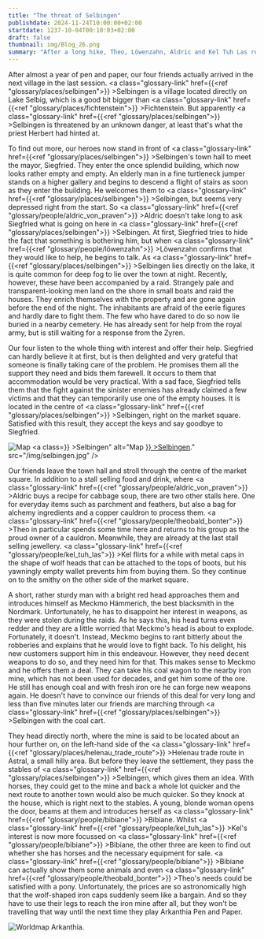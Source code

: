 ```yaml
---
title: "The threat of Selbingen"
publishdate: 2024-11-24T10:00:00+02:00
startdate: 1237-10-04T00:10:03+02:00
draft: false
thumbnail: img/Blog_26.png
summary: "After a long hike, Theo, Löwenzahn, Aldric and Kel Tuh Las reached the small village of Selbingen last time. They are still haunted by the gloomy hints of Father Herbert, who told them about mysterious attacks last time. But what is threatening the village - and can our heroes help? Find out here:"
---
```

After almost a year of pen and paper, our four friends actually arrived in the next village in the last session. <a class="glossary-link" href={{<ref "glossary/places/selbingen">}} >Selbingen</a> is a village located directly on Lake Selbig, which is a good bit bigger than <a class="glossary-link" href={{<ref "glossary/places/fichtenstein">}} >Fichtenstein</a>. But apparently <a class="glossary-link" href={{<ref "glossary/places/selbingen">}} >Selbingen</a> is threatened by an unknown danger, at least that's what the priest Herbert had hinted at. 

To find out more, our heroes now stand in front of <a class="glossary-link" href={{<ref "glossary/places/selbingen">}} >Selbingen</a>'s town hall to meet the mayor, Siegfried. They enter the once splendid building, which now looks rather empty and empty. An elderly man in a fine turtleneck jumper stands on a higher gallery and begins to descend a flight of stairs as soon as they enter the building. He welcomes them to <a class="glossary-link" href={{<ref "glossary/places/selbingen">}} >Selbingen</a>, but seems very depressed right from the start. So <a class="glossary-link" href={{<ref "glossary/people/aldric_von_praven">}} >Aldric</a> doesn't take long to ask Siegfried what is going on here in <a class="glossary-link" href={{<ref "glossary/places/selbingen">}} >Selbingen</a>. At first, Siegfried tries to hide the fact that something is bothering him, but when <a class="glossary-link" href={{<ref "glossary/people/löwenzahn">}} >Löwenzahn</a> confirms that they would like to help, he begins to talk. As <a class="glossary-link" href={{<ref "glossary/places/selbingen">}} >Selbingen</a> lies directly on the lake, it is quite common for deep fog to lie over the town at night. Recently, however, these have been accompanied by a raid. Strangely pale and transparent-looking men land on the shore in small boats and raid the houses. They enrich themselves with the property and are gone again before the end of the night. The inhabitants are afraid of the eerie figures and hardly dare to fight them. The few who have dared to do so now lie buried in a nearby cemetery. He has already sent for help from the royal army, but is still waiting for a response from the Zyren.

Our four listen to the whole thing with interest and offer their help. Siegfried can hardly believe it at first, but is then delighted and very grateful that someone is finally taking care of the problem. He promises them all the support they need and bids them farewell. It occurs to them that accommodation would be very practical. With a sad face, Siegfried tells them that the fight against the sinister enemies has already claimed a few victims and that they can temporarily use one of the empty houses. It is located in the centre of <a class="glossary-link" href={{<ref "glossary/places/selbingen">}} >Selbingen</a>, right on the market square. Satisfied with this result, they accept the keys and say goodbye to Siegfried. 

<div class="img-max center">
  <img class="img-fluid" title="Map <a class="glossary-link" href={{<ref "glossary/places/selbingen">}} >Selbingen</a>" alt="Map <a class="glossary-link" href={{<ref "glossary/places/selbingen">}} >Selbingen</a>." src="/img/selbingen.jpg" />
</div>

Our friends leave the town hall and stroll through the centre of the market square. In addition to a stall selling food and drink, where <a class="glossary-link" href={{<ref "glossary/people/aldric_von_praven">}} >Aldric</a> buys a recipe for cabbage soup, there are two other stalls here. One for everyday items such as parchment and feathers, but also a bag for alchemy ingredients and a copper cauldron to process them. <a class="glossary-link" href={{<ref "glossary/people/theobald_bonter">}} >Theo</a> in particular spends some time here and returns to his group as the proud owner of a cauldron. Meanwhile, they are already at the last stall selling jewellery. <a class="glossary-link" href={{<ref "glossary/people/kel_tuh_las">}} >Kel</a> flirts for a while with metal caps in the shape of wolf heads that can be attached to the tops of boots, but his yawningly empty wallet prevents him from buying them. So they continue on to the smithy on the other side of the market square. 

A short, rather sturdy man with a bright red head approaches them and introduces himself as Meckmo Hämmerich, the best blacksmith in the Nordmark. Unfortunately, he has to disappoint her interest in weapons, as they were stolen during the raids. As he says this, his head turns even redder and they are a little worried that Meckmo's head is about to explode. Fortunately, it doesn't. Instead, Meckmo begins to rant bitterly about the robberies and explains that he would love to fight back. To his delight, his new customers support him in this endeavour. However, they need decent weapons to do so, and they need him for that. This makes sense to Meckmo and he offers them a deal. They can take his coal wagon to the nearby iron mine, which has not been used for decades, and get him some of the ore. He still has enough coal and with fresh iron ore he can forge new weapons again. He doesn't have to convince our friends of this deal for very long and less than five minutes later our friends are marching through <a class="glossary-link" href={{<ref "glossary/places/selbingen">}} >Selbingen</a> with the coal cart.

They head directly north, where the mine is said to be located about an hour further on, on the left-hand side of the <a class="glossary-link" href={{<ref "glossary/places/helenau_trade_route">}} >Helenau trade route</a> in Astral, a small hilly area. But before they leave the settlement, they pass the stables of <a class="glossary-link" href={{<ref "glossary/places/selbingen">}} >Selbingen</a>, which gives them an idea. With horses, they could get to the mine and back a whole lot quicker and the next route to another town would also be much quicker. So they knock at the house, which is right next to the stables. A young, blonde woman opens the door, beams at them and introduces herself as <a class="glossary-link" href={{<ref "glossary/people/bibiane">}} >Bibiane</a>. Whilst <a class="glossary-link" href={{<ref "glossary/people/kel_tuh_las">}} >Kel</a>'s interest is now more focussed on <a class="glossary-link" href={{<ref "glossary/people/bibiane">}} >Bibiane</a>, the other three are keen to find out whether she has horses and the necessary equipment for sale. <a class="glossary-link" href={{<ref "glossary/people/bibiane">}} >Bibiane</a> can actually show them some animals and even <a class="glossary-link" href={{<ref "glossary/people/theobald_bonter">}} >Theo</a>'s needs could be satisfied with a pony. Unfortunately, the prices are so astronomically high that the wolf-shaped iron caps suddenly seem like a bargain. And so they have to use their legs to reach the iron mine after all, but they won't be travelling that way until the next time they play Arkanthia Pen and Paper.

<div class="img-max center">
  <img class="img-fluid" title="Worldmap Arkanthia" alt="Worldmap Arkanthia." src="/img/Arkanthia_Full_Map_Selbingen.jpg" />
</div>
